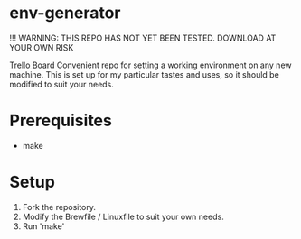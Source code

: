 env-generator
========

!!! WARNING: THIS REPO HAS NOT YET BEEN TESTED. DOWNLOAD AT YOUR OWN RISK

[Trello Board](https://trello.com/b/pXfsANcj)
Convenient repo for setting a working environment on any new machine. This is set up for my particular tastes and uses, so it should be modified to suit your needs.

# Prerequisites
- make

# Setup
1. Fork the repository.
2. Modify the Brewfile / Linuxfile to suit your own needs.
3. Run 'make'

